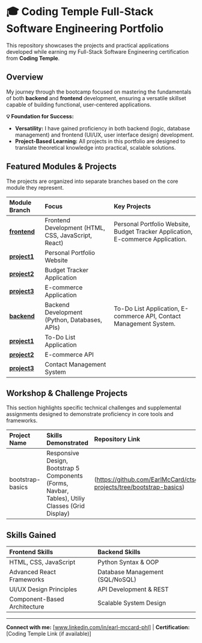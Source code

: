 # 🎓 Coding Temple Full-Stack Software Engineering Portfolio

This repository showcases the projects and practical applications developed while earning my Full-Stack Software Engineering certification from **Coding Temple**.

## Overview

My journey through the bootcamp focused on mastering the fundamentals of both **backend** and **frontend** development, ensuring a versatile skillset capable of building functional, user-centered applications.

**💡 Foundation for Success:**

* **Versatility:** I have gained proficiency in both backend (logic, database management) and frontend (UI/UX, user interface design) development.
* **Project-Based Learning:** All projects in this portfolio are designed to translate theoretical knowledge into practical, scalable solutions.

## Featured Modules & Projects

The projects are organized into separate branches based on the core module they represent.

| Module Branch | Focus | Key Projects |
| :--- | :--- | :--- |
| **[frontend](https://github.com/EarlMcCard/ctse-projects/tree/frontend-devel)** | Frontend Development (HTML, CSS, JavaScript, React) | Personal Portfolio Website, Budget Tracker Application, E-commerce Application. |
| **[project1](https://github.com/EarlMcCard/ctse-projects/tree/frontend-project1)** | Personal Portfolio Website |
| **[project2](https://github.com/EarlMcCard/ctse-projects/tree/frontend-project2)** | Budget Tracker Application |
| **[project3](https://github.com/EarlMcCard/ctse-projects/tree/frontend-project3)** | E-commerce Application |
| **[backend](https://github.com/EarlMcCard/ctse-projects/tree/backend-devel)** | Backend Development (Python, Databases, APIs) | To-Do List Application, E-commerce API, Contact Management System. |
| **[project1](https://github.com/EarlMcCard/ctse-projects/tree/backend-project1)** | To-Do List Application |
| **[project2](https://github.com/EarlMcCard/ctse-projects/tree/backend-project2)** | E-commerce API |
| **[project3](https://github.com/EarlMcCard/ctse-projects/tree/backend-project3)** | Contact Management System |

## Workshop & Challenge Projects
This section highlights specific technical challenges and supplemental assignments designed to demonstrate proficiency in core tools and frameworks.

| Project Name | Skills Demonstrated | Repository Link |
| :----------- | :------------------ | :-------------- |
| bootstrap-basics | Responsive Design, Bootstrap 5 Components (Forms, Navbar, Tables), Utiliy Classes (Grid Display)| (https://github.com/EarlMcCard/ctse-projects/tree/bootstrap-basics) |

## Skills Gained

| Frontend Skills | Backend Skills |
| :--- |:--- |
| HTML, CSS, JavaScript | Python Syntax & OOP |
| Advanced React Frameworks | Database Management (SQL/NoSQL) |
| UI/UX Design Principles | API Development & REST |
| Component-Based Architecture | Scalable System Design |

---
**Connect with me:** [www.linkedin.com/in/earl-mccard-phl] | **Certification:** [Coding Temple Link (if available)]